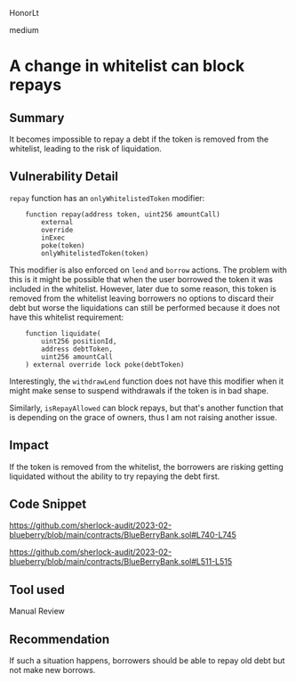 HonorLt

medium

# A change in whitelist can block repays

## Summary

It becomes impossible to repay a debt if the token is removed from the whitelist, leading to the risk of liquidation.

## Vulnerability Detail

`repay` function has an `onlyWhitelistedToken` modifier:
```solidity
    function repay(address token, uint256 amountCall)
        external
        override
        inExec
        poke(token)
        onlyWhitelistedToken(token)
```
This modifier is also enforced on `lend` and `borrow` actions. The problem with this is it might be possible that when the user borrowed the token it was included in the whitelist. However, later due to some reason, this token is removed from the whitelist leaving borrowers no options to discard their debt but worse the liquidations can still be performed because it does not have this whitelist requirement:
```solidity
    function liquidate(
        uint256 positionId,
        address debtToken,
        uint256 amountCall
    ) external override lock poke(debtToken)
```

Interestingly, the `withdrawLend` function does not have this modifier when it might make sense to suspend withdrawals if the token is in bad shape.

Similarly, `isRepayAllowed` can block repays, but that's another function that is depending on the grace of owners, thus I am not raising another issue.

## Impact

If the token is removed from the whitelist, the borrowers are risking getting liquidated without the ability to try repaying the debt first.

## Code Snippet

https://github.com/sherlock-audit/2023-02-blueberry/blob/main/contracts/BlueBerryBank.sol#L740-L745

https://github.com/sherlock-audit/2023-02-blueberry/blob/main/contracts/BlueBerryBank.sol#L511-L515

## Tool used

Manual Review

## Recommendation

If such a situation happens, borrowers should be able to repay old debt but not make new borrows.
